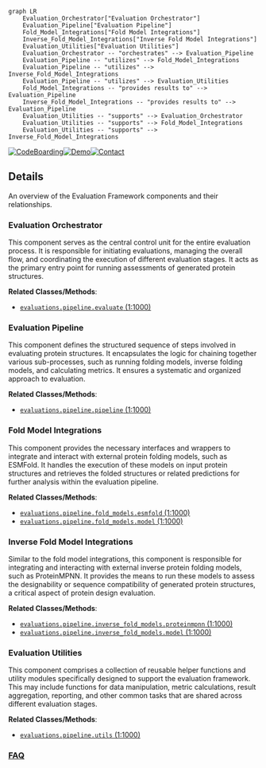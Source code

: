```mermaid
graph LR
    Evaluation_Orchestrator["Evaluation Orchestrator"]
    Evaluation_Pipeline["Evaluation Pipeline"]
    Fold_Model_Integrations["Fold Model Integrations"]
    Inverse_Fold_Model_Integrations["Inverse Fold Model Integrations"]
    Evaluation_Utilities["Evaluation Utilities"]
    Evaluation_Orchestrator -- "orchestrates" --> Evaluation_Pipeline
    Evaluation_Pipeline -- "utilizes" --> Fold_Model_Integrations
    Evaluation_Pipeline -- "utilizes" --> Inverse_Fold_Model_Integrations
    Evaluation_Pipeline -- "utilizes" --> Evaluation_Utilities
    Fold_Model_Integrations -- "provides results to" --> Evaluation_Pipeline
    Inverse_Fold_Model_Integrations -- "provides results to" --> Evaluation_Pipeline
    Evaluation_Utilities -- "supports" --> Evaluation_Orchestrator
    Evaluation_Utilities -- "supports" --> Fold_Model_Integrations
    Evaluation_Utilities -- "supports" --> Inverse_Fold_Model_Integrations
```

[![CodeBoarding](https://img.shields.io/badge/Generated%20by-CodeBoarding-9cf?style=flat-square)](https://github.com/CodeBoarding/GeneratedOnBoardings)[![Demo](https://img.shields.io/badge/Try%20our-Demo-blue?style=flat-square)](https://www.codeboarding.org/demo)[![Contact](https://img.shields.io/badge/Contact%20us%20-%20contact@codeboarding.org-lightgrey?style=flat-square)](mailto:contact@codeboarding.org)

## Details

An overview of the Evaluation Framework components and their relationships.

### Evaluation Orchestrator
This component serves as the central control unit for the entire evaluation process. It is responsible for initiating evaluations, managing the overall flow, and coordinating the execution of different evaluation stages. It acts as the primary entry point for running assessments of generated protein structures.


**Related Classes/Methods**:

- <a href="https://github.com/aqlaboratory/genie/blob/main/evaluations/pipeline/evaluate.py#L1-L1000" target="_blank" rel="noopener noreferrer">`evaluations.pipeline.evaluate` (1:1000)</a>


### Evaluation Pipeline
This component defines the structured sequence of steps involved in evaluating protein structures. It encapsulates the logic for chaining together various sub-processes, such as running folding models, inverse folding models, and calculating metrics. It ensures a systematic and organized approach to evaluation.


**Related Classes/Methods**:

- <a href="https://github.com/aqlaboratory/genie/blob/main/evaluations/pipeline/pipeline.py#L1-L1000" target="_blank" rel="noopener noreferrer">`evaluations.pipeline.pipeline` (1:1000)</a>


### Fold Model Integrations
This component provides the necessary interfaces and wrappers to integrate and interact with external protein folding models, such as ESMFold. It handles the execution of these models on input protein structures and retrieves the folded structures or related predictions for further analysis within the evaluation pipeline.


**Related Classes/Methods**:

- <a href="https://github.com/aqlaboratory/genie/blob/main/evaluations/pipeline/fold_models/esmfold.py#L1-L1000" target="_blank" rel="noopener noreferrer">`evaluations.pipeline.fold_models.esmfold` (1:1000)</a>
- <a href="https://github.com/aqlaboratory/genie/blob/main/evaluations/pipeline/fold_models/model.py#L1-L1000" target="_blank" rel="noopener noreferrer">`evaluations.pipeline.fold_models.model` (1:1000)</a>


### Inverse Fold Model Integrations
Similar to the fold model integrations, this component is responsible for integrating and interacting with external inverse protein folding models, such as ProteinMPNN. It provides the means to run these models to assess the designability or sequence compatibility of generated protein structures, a critical aspect of protein design evaluation.


**Related Classes/Methods**:

- <a href="https://github.com/aqlaboratory/genie/blob/main/evaluations/pipeline/inverse_fold_models/proteinmpnn.py#L1-L1000" target="_blank" rel="noopener noreferrer">`evaluations.pipeline.inverse_fold_models.proteinmpnn` (1:1000)</a>
- <a href="https://github.com/aqlaboratory/genie/blob/main/evaluations/pipeline/inverse_fold_models/model.py#L1-L1000" target="_blank" rel="noopener noreferrer">`evaluations.pipeline.inverse_fold_models.model` (1:1000)</a>


### Evaluation Utilities
This component comprises a collection of reusable helper functions and utility modules specifically designed to support the evaluation framework. This may include functions for data manipulation, metric calculations, result aggregation, reporting, and other common tasks that are shared across different evaluation stages.


**Related Classes/Methods**:

- <a href="https://github.com/aqlaboratory/genie/blob/main/evaluations/pipeline/utils.py#L1-L1000" target="_blank" rel="noopener noreferrer">`evaluations.pipeline.utils` (1:1000)</a>




### [FAQ](https://github.com/CodeBoarding/GeneratedOnBoardings/tree/main?tab=readme-ov-file#faq)